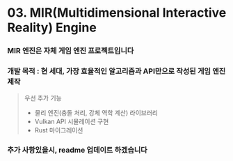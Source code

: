 # 03. MIR(Multidimensional Interactive Reality) Engine

### MIR 엔진은 자체 게임 엔진 프로젝트입니다

### 개발 목적 : 현 세대, 가장 효율적인 알고리즘과 API만으로 작성된 게임 엔진 제작

> 우선 추가 기능
> - 물리 엔진(충돌 처리, 강체 역학 계산) 라이브러리
> - Vulkan API 시뮬레이션 구현
> - Rust 마이그레이션

### 추가 사항있을시, readme 업데이트 하겠습니다

